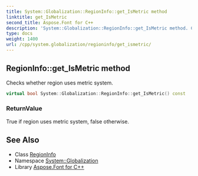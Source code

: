 ```yaml
---
title: System::Globalization::RegionInfo::get_IsMetric method
linktitle: get_IsMetric
second_title: Aspose.Font for C++
description: 'System::Globalization::RegionInfo::get_IsMetric method. Checks whether region uses metric system in C++.'
type: docs
weight: 1400
url: /cpp/system.globalization/regioninfo/get_ismetric/
---
```

## RegionInfo::get_IsMetric method


Checks whether region uses metric system.

```cpp
virtual bool System::Globalization::RegionInfo::get_IsMetric() const
```


### ReturnValue

True if region uses metric system, false otherwise.

## See Also

* Class [RegionInfo](../)
* Namespace [System::Globalization](../../)
* Library [Aspose.Font for C++](../../../)
